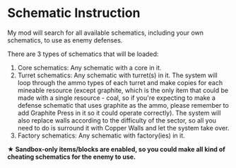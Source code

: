 # Schematic Instruction
My mod will search for all available schematics, including your own schematics, to use as enemy defenses.

There are 3 types of schematics that will be loaded:
1. Core schematics: Any schematic with a core in it.
2. Turret schematics: Any schematic with turret(s) in it. The system will loop through the ammo types of each turret and make copies for each mineable resource (except graphite, which is the only item that could be made with a single resource - coal, so if you're expecting to make a defense schematic that uses graphite as the ammo, please remember to add Graphite Press in it so it could operate correctly). The system will also replace walls according to the difficulty of the sector, so all you need to do is surround it with Copper Walls and let the system take over.
3. Factory schematics: Any schematic with factory(ies) in it.

**★ Sandbox-only items/blocks are enabled, so you could make all kind of cheating schematics for the enemy to use.**